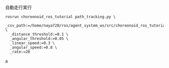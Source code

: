 自動走行実行

    rosrun choreonoid_ros_tutorial path_tracking.py \
      _csv_path:=/home/naya728/ros/agent_system_ws/src/choreonoid_ros_tutorial/src/log.csv \
      _distance_threshold:=0.1 \
      _angular_threshold:=0.05 \
      _linear_speed:=0.3 \
      _angular_speed:=0.8 \
      _rate:=20

a
